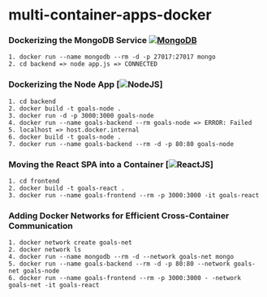 # multi-container-apps-docker


### **Dockerizing the MongoDB Service** [![MongoDB](https://img.shields.io/badge/MongoDB-20232A?style=for-the-badge&logo=mongodb&logoColor=green)](https://github.com/virus231)
    1. docker run --name mongodb --rm -d -p 27017:27017 mongo
    2. cd backend => node app.js => CONNECTED

### **Dockerizing the Node App** [![NodeJS](https://img.shields.io/badge/NodeJS-20232A?style=for-the-badge&logo=nodejs&logoColor=green)] 
    1. cd backend
    2. docker build -t goals-node .
    3. docker run -d -p 3000:3000 goals-node
    4. docker run --name goals-backend --rm goals-node => ERROR: Failed
    5. localhost => host.docker.internal
    6. docker build -t goals-node .
    7. docker run --name goals-backend --rm -d -p 80:80 goals-node

### **Moving the React SPA into a Container** [![ReactJS](https://img.shields.io/badge/React-20232A?style=for-the-badge&logo=react&logoColor=bright)] 
    1. cd frontend
    2. docker build -t goals-react .
    3. docker run --name goals-frontend --rm -p 3000:3000 -it goals-react

### **Adding Docker Networks for Efficient Cross-Container Communication**
    1. docker network create goals-net
    2. docker network ls
    4. docker run --name mongodb --rm -d --network goals-net mongo
    5. docker run --name goals-backend --rm -d -p 80:80 --network goals-net goals-node  
    6. docker run --name goals-frontend --rm -p 3000:3000 - -network goals-net -it goals-react

